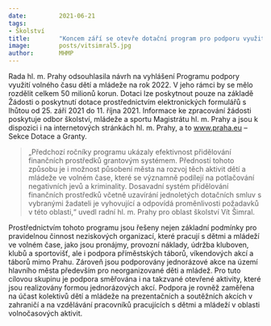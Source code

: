 ```yaml
---
date:         2021-06-21
tags:         
- Školství
title:        "Koncem září se otevře dotační program pro podporu využití volného času dětí a mládeže na rok 2022"
image: 	      posts/vitsimral5.jpg
author:       MHMP
---
```


Rada hl. m. Prahy odsouhlasila návrh na vyhlášení Programu podpory využití volného času dětí a mládeže na rok 2022. V jeho rámci by se mělo rozdělit celkem 50 milionů korun. Dotaci lze poskytnout pouze na základě Žádosti o poskytnutí dotace prostřednictvím elektronických formulářů s lhůtou od 25. září 2021 do 11. října 2021. Informace ke zpracování žádosti poskytuje odbor školství, mládeže a sportu Magistrátu hl. m. Prahy a jsou k dispozici i na internetových stránkách hl. m. Prahy, a to www.praha.eu – Sekce Dotace a Granty.

> „Předchozí ročníky programu ukázaly efektivnost přidělování finančních prostředků grantovým systémem. Předností tohoto způsobu je i možnost působení města na rozvoj těch aktivit dětí a mládeže ve volném čase, které se významně podílejí na potlačování negativních jevů a kriminality. Dosavadní systém přidělování finančních prostředků včetně uzavírání jednoletých dotačních smluv s vybranými žadateli je vyhovující a odpovídá proměnlivosti požadavků v této oblasti,“ uvedl radní hl. m. Prahy pro oblast školství Vít Šimral.

Prostřednictvím tohoto programu jsou řešeny nejen základní podmínky pro pravidelnou činnost neziskových organizací, které pracují s dětmi a mládeží ve volném čase, jako jsou pronájmy, provozní náklady, údržba kluboven, klubů a sportovišť, ale i podpora příměstských táborů, víkendových akcí a táborů mimo Prahu. Zároveň jsou podporovány jednorázové akce na území hlavního města především pro neorganizované děti a mládež. Pro tuto cílovou skupinu je podpora směřována i na takzvané otevřené aktivity, které jsou realizovány formou jednorázových akcí. Podpora je rovněž zaměřena na účast kolektivů dětí a mládeže na prezentačních a soutěžních akcích v zahraničí a na vzdělávání pracovníků pracujících s dětmi a mládeží v oblasti volnočasových aktivit.
